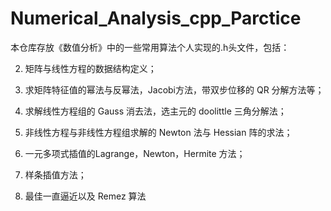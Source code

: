 # Numerical_Analysis_cpp_Parctice

本仓库存放《数值分析》中的一些常用算法个人实现的.h头文件，包括：

2. 矩阵与线性方程的数据结构定义；

3. 求矩阵特征值的幂法与反幂法，Jacobi方法，带双步位移的 QR 分解方法等；

4. 求解线性方程组的 Gauss 消去法，选主元的 doolittle 三角分解法；

5. 非线性方程与非线性方程组求解的 Newton 法与 Hessian 阵的求法；

6. 一元多项式插值的Lagrange，Newton，Hermite 方法；

7. 样条插值方法；

8. 最佳一直逼近以及 Remez 算法
